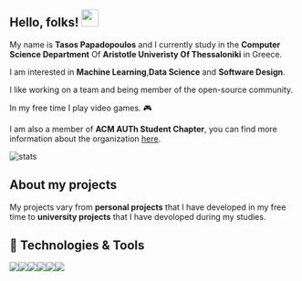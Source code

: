 ## Hello, folks! <img src="https://raw.githubusercontent.com/MartinHeinz/MartinHeinz/master/wave.gif" width="30px">

My name is **Tasos Papadopoulos** and I currently study in the **Computer Science Department** Of **Aristotle Univeristy Of Thessaloniki** in Greece.

I am interested in **Machine Learning**,**Data Science** and **Software Design**.

I like working on a team and being member of the open-source community.

In my free time I play video games. 🎮  

I am also a member of **ACM AUTh Student Chapter**, you can find more information about the organization [here](http://acm.web.auth.gr/).

![stats](https://github-readme-stats.vercel.app/api?username=TasosOperatingInBinary&count_private=true&show_icons=true&include_all_commits=true)

## About my projects

My projects vary from **personal projects** that I have developed in my free time to **university projects** that I have devoloped during my studies.

## 🔧 Technologies & Tools
![](https://img.shields.io/badge/OS-Windows-informational?style=flat&logo=<LOGO_NAME>&logoColor=white&color=2bbc8a)![](https://img.shields.io/badge/Editor-Intellij_IDEA-informational?style=flat&logo=<LOGO_NAME>&logoColor=white&color=2bbc8a)![](https://img.shields.io/badge/Editor-Visual_Studio_Code-informational?style=flat&logo=<LOGO_NAME>&logoColor=white&color=2bbc8a)![](https://img.shields.io/badge/Code-C++-informational?style=flat&logo=<LOGO_NAME>&logoColor=white&color=2bbc8a)![](https://img.shields.io/badge/Code-Python-informational?style=flat&logo=<LOGO_NAME>&logoColor=white&color=2bbc8a)![](https://img.shields.io/badge/VCS-Git-informational?style=flat&logo=<LOGO_NAME>&logoColor=white&color=2bbc8a)